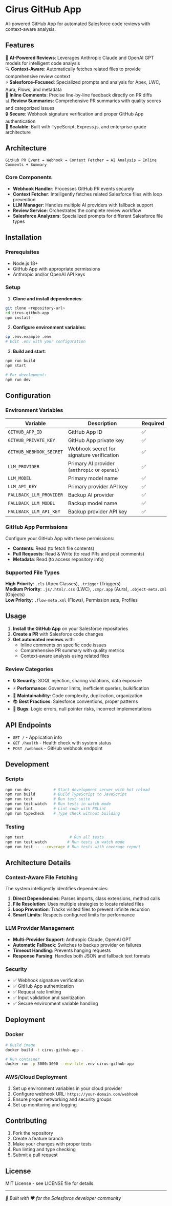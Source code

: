 # Cirus GitHub App

AI-powered GitHub App for automated Salesforce code reviews with context-aware analysis.

## Features

🤖 **AI-Powered Reviews**: Leverages Anthropic Claude and OpenAI GPT models for intelligent code analysis  
🔍 **Context-Aware**: Automatically fetches related files to provide comprehensive review context  
⚡ **Salesforce-Focused**: Specialized prompts and analysis for Apex, LWC, Aura, Flows, and metadata  
💬 **Inline Comments**: Precise line-by-line feedback directly on PR diffs  
📊 **Review Summaries**: Comprehensive PR summaries with quality scores and categorized issues  
🔒 **Secure**: Webhook signature verification and proper GitHub App authentication  
🚀 **Scalable**: Built with TypeScript, Express.js, and enterprise-grade architecture  

## Architecture

```
GitHub PR Event → Webhook → Context Fetcher → AI Analysis → Inline Comments + Summary
```

### Core Components

- **Webhook Handler**: Processes GitHub PR events securely
- **Context Fetcher**: Intelligently fetches related Salesforce files with loop prevention  
- **LLM Manager**: Handles multiple AI providers with fallback support
- **Review Service**: Orchestrates the complete review workflow
- **Salesforce Analyzers**: Specialized prompts for different Salesforce file types

## Installation

### Prerequisites

- Node.js 18+
- GitHub App with appropriate permissions
- Anthropic and/or OpenAI API keys

### Setup

1. **Clone and install dependencies**:
```bash
git clone <repository-url>
cd cirus-github-app
npm install
```

2. **Configure environment variables**:
```bash
cp .env.example .env
# Edit .env with your configuration
```

3. **Build and start**:
```bash
npm run build
npm start

# For development:
npm run dev
```

## Configuration

### Environment Variables

| Variable | Description | Required |
|----------|-------------|----------|
| `GITHUB_APP_ID` | GitHub App ID | ✅ |
| `GITHUB_PRIVATE_KEY` | GitHub App private key | ✅ |
| `GITHUB_WEBHOOK_SECRET` | Webhook secret for signature verification | ✅ |
| `LLM_PROVIDER` | Primary AI provider (`anthropic` or `openai`) | ✅ |
| `LLM_MODEL` | Primary model name | ✅ |
| `LLM_API_KEY` | Primary provider API key | ✅ |
| `FALLBACK_LLM_PROVIDER` | Backup AI provider | ✅ |
| `FALLBACK_LLM_MODEL` | Backup model name | ✅ |
| `FALLBACK_LLM_API_KEY` | Backup provider API key | ✅ |

### GitHub App Permissions

Configure your GitHub App with these permissions:
- **Contents**: Read (to fetch file contents)
- **Pull Requests**: Read & Write (to read PRs and post comments)
- **Metadata**: Read (to access repository info)

### Supported File Types

**High Priority**: `.cls` (Apex Classes), `.trigger` (Triggers)  
**Medium Priority**: `.js/.html/.css` (LWC), `.cmp/.app` (Aura), `.object-meta.xml` (Objects)  
**Low Priority**: `.flow-meta.xml` (Flows), Permission sets, Profiles  

## Usage

1. **Install the GitHub App** on your Salesforce repositories
2. **Create a PR** with Salesforce code changes
3. **Get automated reviews** with:
   - Inline comments on specific code issues
   - Comprehensive PR summary with quality metrics
   - Context-aware analysis using related files

### Review Categories

- 🔒 **Security**: SOQL injection, sharing violations, data exposure
- ⚡ **Performance**: Governor limits, inefficient queries, bulkification
- 🔧 **Maintainability**: Code complexity, duplication, organization  
- 📚 **Best Practices**: Salesforce conventions, proper patterns
- 🐛 **Bugs**: Logic errors, null pointer risks, incorrect implementations

## API Endpoints

- `GET /` - Application info
- `GET /health` - Health check with system status
- `POST /webhook` - GitHub webhook endpoint

## Development

### Scripts

```bash
npm run dev          # Start development server with hot reload
npm run build        # Build TypeScript to JavaScript  
npm run test         # Run test suite
npm run test:watch   # Run tests in watch mode
npm run lint         # Lint code with ESLint
npm run typecheck    # Type check without building
```

### Testing

```bash
npm test                    # Run all tests
npm run test:watch         # Run tests in watch mode
npm run test -- --coverage # Run tests with coverage report
```

## Architecture Details

### Context-Aware File Fetching

The system intelligently identifies dependencies:

1. **Direct Dependencies**: Parses imports, class extensions, method calls
2. **File Resolution**: Uses multiple strategies to locate related files  
3. **Loop Prevention**: Tracks visited files to prevent infinite recursion
4. **Smart Limits**: Respects configured limits for performance

### LLM Provider Management  

- **Multi-Provider Support**: Anthropic Claude, OpenAI GPT
- **Automatic Fallback**: Switches to backup provider on failures
- **Timeout Handling**: Prevents hanging requests
- **Response Parsing**: Handles both JSON and fallback text formats

### Security

- ✅ Webhook signature verification
- ✅ GitHub App authentication  
- ✅ Request rate limiting
- ✅ Input validation and sanitization
- ✅ Secure environment variable handling

## Deployment

### Docker

```bash
# Build image
docker build -t cirus-github-app .

# Run container  
docker run -p 3000:3000 --env-file .env cirus-github-app
```

### AWS/Cloud Deployment

1. Set up environment variables in your cloud provider
2. Configure webhook URL: `https://your-domain.com/webhook`
3. Ensure proper networking and security groups
4. Set up monitoring and logging

## Contributing

1. Fork the repository
2. Create a feature branch
3. Make your changes with proper tests
4. Run linting and type checking
5. Submit a pull request

## License

MIT License - see LICENSE file for details.

---

*🚀 Built with ❤️ for the Salesforce developer community*